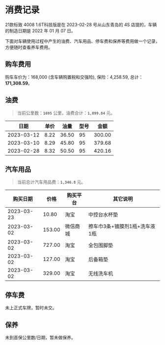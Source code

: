 # 消费记录

21款标致 4008 1.6T科技版是在 2023-02-28 号从山东青岛的 4S 店提的，车辆的制造日期是 2022 年 01 月 07 日。

下面对车辆使用过程中产生的油费、汽车用品、停车费和保养等费用做一个记录，方便随时查看养车费用。

## 购车费用

购车车价为：168,000 (含车辆购置税和交强险), 保险：4,258.59, 总计：**171,308.59**。

## 油费

> 当前公里数：**`1695`** 公里，油费合计：**`1,099.84`** 元。
> <!-- 300.00 + 379.68 + 420.16 = 1,099.84 -->

| 日期         | 单价   | 油量    | 型号  | 金额     |
|------------|------|-------|-----|--------|
| 2023-03-12 | 8.22 | 36.50 | 95  | 300.00 |
| 2023-03-10 | 8.29 | 45.80 | 95  | 379.68 |
| 2023-02-28 | 8.32 | 50.50 | 95  | 420.16 |

## 汽车用品

> 当前总计汽车用品费：**`1,346.8`** 元。
> <!-- 10.80 + 153.00 + 727.00 + 127.00 + 329.00 = 1,346.8 -->

| 购买日期       | 价格     | 购买平台 | 其它说明              |
|------------|--------|--|-------------------|
| 2023-03-23 | 10.80  | 淘宝 | 中控台水杯垫            |
| 2023-03-02 | 153.00 | 微信商城 | 擦车巾3条+镀膜剂1瓶+洗车液1瓶 |
| 2023-03-02 | 727.00 | 淘宝 | 全包围脚垫             |
| 2023-03-02 | 127.00 | 淘宝 | 后备箱垫              |
| 2023-03-02 | 329.00 | 淘宝 | 无线洗车机             |

## 停车费

未上正式车牌，暂时未交。

## 保养

未到首保公里数/日期，暂未做保养。